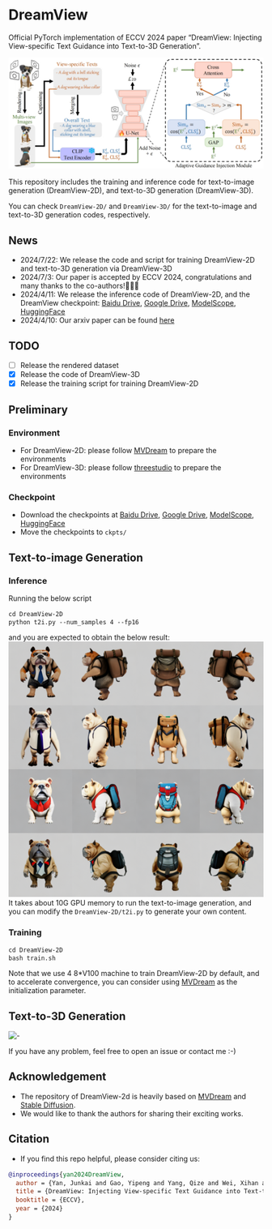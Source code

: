 # DreamView
Official PyTorch implementation of ECCV 2024 paper “DreamView: Injecting View-specific Text Guidance into Text-to-3D Generation”. 

![-](assets/2D.png)

This repository includes the training and inference code for text-to-image generation (DreamView-2D), and text-to-3D generation (DreamView-3D).

You can check `DreamView-2D/` and `DreamView-3D/` for the text-to-image and text-to-3D generation codes, respectively.

## News
- 2024/7/22: We release the code and script for training DreamView-2D and text-to-3D generation via DreamView-3D
- 2024/7/3: Our paper is accepted by ECCV 2024, congratulations and many thanks to the co-authors!🥳🎉🎊
- 2024/4/11: We release the inference code of DreamView-2D, and the DreamView checkpoint: [Baidu Drive](https://pan.baidu.com/s/19k9qK7bNNWlChWfe483s9w?pwd=r3ie), [Google Drive](https://drive.google.com/file/d/1MD35zN5niGkV_u77cyLClpVFKjreO1Bf/view?usp=sharing), [ModelScope](https://www.modelscope.cn/models/Drinky/DreamView/summary), [HuggingFace](https://huggingface.co/Drinky/DreamView)
- 2024/4/10: Our arxiv paper can be found [here](https://arxiv.org/abs/2404.06119)

## TODO
- [ ] Release the rendered dataset
- [x] Release the code of DreamView-3D
- [x] Release the training script for training DreamView-2D

## Preliminary
### Environment
- For DreamView-2D: please follow [MVDream](https://github.com/bytedance/MVDream) to prepare the environments
- For DreamView-3D: please follow [threestudio](https://github.com/threestudio-project/threestudio) to prepare the environments

### Checkpoint
- Download the checkpoints at [Baidu Drive](https://pan.baidu.com/s/19k9qK7bNNWlChWfe483s9w?pwd=r3ie), [Google Drive](https://drive.google.com/file/d/1MD35zN5niGkV_u77cyLClpVFKjreO1Bf/view?usp=sharing), [ModelScope](https://www.modelscope.cn/models/Drinky/DreamView/summary), [HuggingFace](https://huggingface.co/Drinky/DreamView)
- Move the checkpoints to `ckpts/`

## Text-to-image Generation
### Inference
Running the below script
```
cd DreamView-2D
python t2i.py --num_samples 4 --fp16
```
and you are expected to obtain the below result:
![-](assets/output-2d.png)
It takes about 10G GPU memory to run the text-to-image generation, and you can modify the `DreamView-2D/t2i.py` to generate your own content.

### Training
```
cd DreamView-2D
bash train.sh
```
Note that we use 4 8*V100 machine to train DreamView-2D by default, and to accelerate convergence, you can consider using [MVDream](https://github.com/bytedance/MVDream) as the initialization parameter.

## Text-to-3D Generation
![-](assets/output-3d.gif)


If you have any problem, feel free to open an issue or contact me :-)

## Acknowledgement
- The repository of DreamView-2d is heavily based on [MVDream](https://github.com/bytedance/MVDream) and [Stable Diffusion](https://huggingface.co/stabilityai/stable-diffusion-2-1-base). 
- We would like to thank the authors for sharing their exciting works.

## Citation
- If you find this repo helpful, please consider citing us:
``` bibtex
@inproceedings{yan2024DreamView,
  author = {Yan, Junkai and Gao, Yipeng and Yang, Qize and Wei, Xihan and Xie, Xuansong and Wu, Ancong and Zheng, Wei-Shi},
  title = {DreamView: Injecting View-specific Text Guidance into Text-to-3D Generation},
  booktitle = {ECCV},
  year = {2024}
}
```
